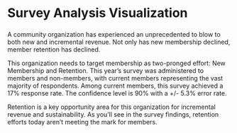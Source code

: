 # Survey Analysis Visualization
### 




A community organization has experienced an unprecedented to blow to both new and incremental revenue. Not only has new membership declined, member retention has declined.

This organization needs to target membership as two-pronged effort: New Membership and Retention. This year’s survey was administered to members and non-members, with current members representing the vast majority of respondents. Among current members, this survey achieved a 17% response rate. The confidence level is 90% with a +/- 5.3% error rate. 

Retention is a key opportunity area for this organization for incremental revenue and sustainability. As you’ll see in the survey findings, retention efforts today aren’t meeting the mark for members.

